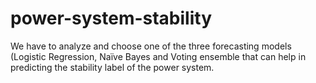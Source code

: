 # power-system-stability
We have to analyze and choose one of the three forecasting models (Logistic Regression, Naïve Bayes and Voting ensemble that can help in predicting the stability label of the power system.

